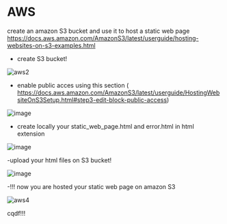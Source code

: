 # AWS
create an amazon S3 bucket and use it to host a static web page 
https://docs.aws.amazon.com/AmazonS3/latest/userguide/hosting-websites-on-s3-examples.html

- create S3 bucket!

![aws2](https://user-images.githubusercontent.com/69006438/120835792-146d2c80-c565-11eb-9da7-b23ad5b86659.PNG)

- enable public acces using this section ( https://docs.aws.amazon.com/AmazonS3/latest/userguide/HostingWebsiteOnS3Setup.html#step3-edit-block-public-access)

![image](https://user-images.githubusercontent.com/69006438/120836726-28fdf480-c566-11eb-9d10-3ab46195c7fe.png)

- create locally your static_web_page.html and error.html in html extension 

![image](https://user-images.githubusercontent.com/69006438/120836186-94939200-c565-11eb-8899-1f81ad440db8.png)

-upload your html files on S3 bucket!

![image](https://user-images.githubusercontent.com/69006438/120837368-e688e780-c566-11eb-9146-1aecb54dfaa0.png)

-!!! now you are hosted your static web page on amazon S3

![aws4](https://user-images.githubusercontent.com/69006438/120836831-4cc13a80-c566-11eb-9fb7-f58012456655.PNG)

cqdf!!!
